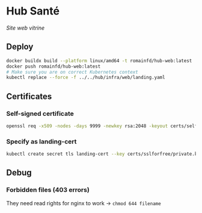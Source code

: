 # Hub Santé
_Site web vitrine_

## Deploy
```bash
docker buildx build --platform linux/amd64 -t romainfd/hub-web:latest .
docker push romainfd/hub-web:latest
# Make sure you are on correct Kubernetes context
kubectl replace --force -f ../../hub/infra/web/landing.yaml
```

## Certificates
### Self-signed certificate
```bash
openssl req -x509 -nodes -days 9999 -newkey rsa:2048 -keyout certs/self-signed/ingress-tls.key -out certs/self-signed/ingress-tls.crt
```

### Specify as landing-cert
```bash
kubectl create secret tls landing-cert --key certs/sslforfree/private.key --cert certs/sslforfree/certificate.crt -o yaml
```

## Debug
### Forbidden files (403 errors)
They need read rights for nginx to work -> `chmod 644 filename`